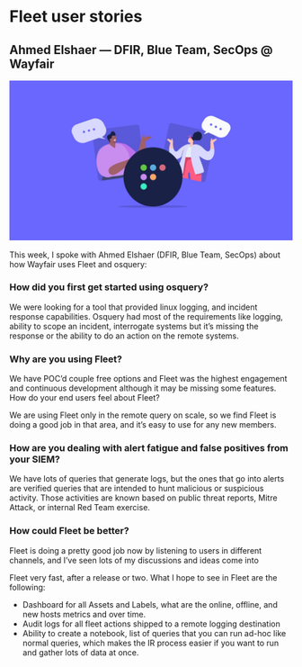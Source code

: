 # Fleet user stories

## Ahmed Elshaer — DFIR, Blue Team, SecOps @ Wayfair

![Two people talking about Fleet](../website/assets/images/articles/fleet-user-stories-wayfair-cover-800x450@2x.jpeg)

This week, I spoke with Ahmed Elshaer (DFIR, Blue Team, SecOps) about how Wayfair uses Fleet and osquery:

### How did you first get started using osquery?

We were looking for a tool that provided linux logging, and incident response capabilities. Osquery had most of the requirements like logging, ability to scope an incident, interrogate systems but it’s missing the response or the ability to do an action on the remote systems.

### Why are you using Fleet?

We have POC’d couple free options and Fleet was the highest engagement and continuous development although it may be missing some features.
How do your end users feel about Fleet?

We are using Fleet only in the remote query on scale, so we find Fleet is doing a good job in that area, and it’s easy to use for any new members.

### How are you dealing with alert fatigue and false positives from your SIEM?

We have lots of queries that generate logs, but the ones that go into alerts are verified queries that are intended to hunt malicious or suspicious activity. Those activities are known based on public threat reports, Mitre Attack, or internal Red Team exercise.

### How could Fleet be better?

Fleet is doing a pretty good job now by listening to users in different channels, and I’ve seen lots of my discussions and ideas come into 

Fleet very fast, after a release or two. What I hope to see in Fleet are the following:

- Dashboard for all Assets and Labels, what are the online, offline, and new hosts metrics and over time.
- Audit logs for all fleet actions shipped to a remote logging destination
- Ability to create a notebook, list of queries that you can run ad-hoc like normal queries, which makes the IR process easier if you want to run and gather lots of data at once.

<meta name="category" value="success stories">
<meta name="authorGitHubUsername" value="mike-j-thomas">
<meta name="authorFullName" value="Mike Thomas">
<meta name="publishedOn" value="2021-08-20">
<meta name="articleTitle" value="Fleet user stories — Wayfair">
<meta name="articleImageUrl" value="../website/assets/images/articles/fleet-user-stories-wayfair-cover-800x450@2x.jpeg">